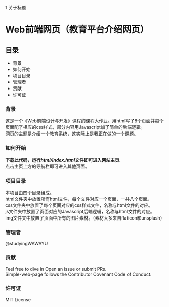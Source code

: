 1 关于标题
# Web前端网页（教育平台介绍网页）

## 目录
* 背景
* 如何开始
* 项目目录
* 管理者
* 贡献
* 许可证

### 背景
这是一个《Web前端设计与开发》课程的课程大作业。用html写了8个页面并每个页面配了相应的css样式，部分内容用Javascript加了简单的后端逻辑。
<br>网页的主题是介绍一个教育系统，这实际上是我正在做的一个课题。

### 如何开始
**下载此代码，运行*html/index.html*文件即可进入网站主页.**
<br>点击主页上方的导航栏即可进入其他页面。

### 项目目录
本项目由四个目录组成。
<br>html文件夹中放置所有html文件，每个文件对应一个页面，一共八个页面。
<br>css文件夹中放置了每个页面对应的css样式文件，名称与html文件的对应。
<br>js文件夹中放置了页面对应的Javascript后端逻辑，名称与html文件的对应。
<br>img文件夹中放置了页面中所有的图片素材。（素材大多来自flaticon和unsplash）

### 管理者
@studyingWAWAYU

### 贡献
Feel free to dive in Open an issue or submit PRs.  
Simple-web-page follows the Contributor Covenant Code of Conduct.

### 许可证
MIT License
